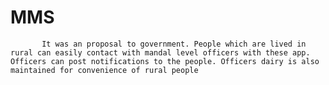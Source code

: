 # MMS
           It was an proposal to government. People which are lived in rural can easily contact with mandal level officers with these app. Officers can post notifications to the people. Officers dairy is also maintained for convenience of rural people
